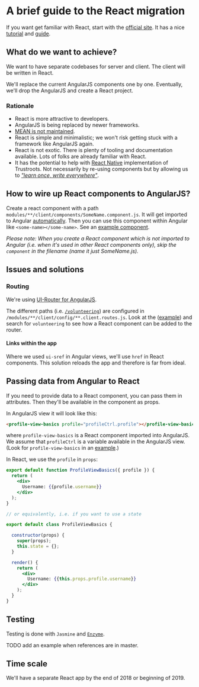 # A brief guide to the React migration

If you want get familiar with React, start with the [official site](reactjs.org). It has a nice [tutorial](https://reactjs.org/tutorial/tutorial.html) and [guide](https://reactjs.org/docs/hello-world.html).

## What do we want to achieve?

We want to have separate codebases for server and client. The client will be written in React.

We'll replace the current AngularJS components one by one. Eventually, we'll drop the AngularJS and create a React project. 

### Rationale

- React is more attractive to developers.
- AngularJS is being replaced by newer frameworks.
- [MEAN is not maintained](https://github.com/Trustroots/trustroots/issues/638). 
- React is simple and minimalistic; we won't risk getting stuck with a framework like AngularJS again.
- React is not exotic. There is plenty of tooling and documentation available. Lots of folks are already familiar with React.
- It has the potential to help with [React Native](https://github.com/Trustroots/trustroots-expo-mobile/) implementation of Trustroots. Not necessarily by re-using components but by allowing us to [_"learn once, write everywhere"_](https://www.youtube.com/watch?v=LIeqUPvh8qY).

## How to wire up React components to AngularJS?

Create a react component with a path `modules/**/client/components/SomeName.component.js`. It will get imported to Angular [automatically](https://github.com/Trustroots/trustroots/blob/master/config/webpack/entries/main.js). Then you can use this component within Angular like `<some-name></some-name>`.
See an [example component](https://github.com/Trustroots/trustroots/blob/master/modules/pages/client/components/Volunteering.component.js).

_Please note: When you create a React component which is not imported to Angular (i.e. when it's used in other React components only), skip the `component` in the filename (name it just SomeName.js)._

## Issues and solutions

### Routing

We're using [UI-Router for AngularJS](https://ui-router.github.io/ng1/).

The different paths (i.e. [`/volunteering`](https://trustroots.org/volunteering)) are configured in `/modules/**/client/config/**.client.routes.js`.
Look at the ([example](https://github.com/Trustroots/trustroots/blob/master/modules/pages/client/config/pages.client.routes.js)) and search for `volunteering` to see how a React component can be added to the router.

#### Links within the app

Where we used `ui-sref` in Angular views, we'll use `href` in React components. This solution reloads the app and therefore is far from ideal.

## Passing data from Angular to React

If you need to provide data to a React component, you can pass them in attributes. Then they'll be available in the component as props.

In AngularJS view it will look like this:

```html
<profile-view-basics profile="profileCtrl.profile"></profile-view-basics>
```
where `profile-view-basics` is a React component imported into AngularJS. We assume that `profileCtrl` is a variable available in the AngularJS view. (Look for `profile-view-basics` in an [example](https://github.com/Trustroots/trustroots/blob/master/modules/users/client/views/profile/profile-view-basics.client.view.html).)

In React, we use the `profile` in `props`:

```jsx
export default function ProfileViewBasics({ profile }) {
  return (
    <div>
      Username: {{profile.username}}
    </div>
  );
}

// or equivalently, i.e. if you want to use a state

export default class ProfileViewBasics {

  constructor(props) {
    super(props);
    this.state = {};
  }

  render() {
    return (
      <div>
        Username: {{this.props.profile.username}}
      </div>
    );
  }
}
```

## Testing

Testing is done with `Jasmine` and [`Enzyme`](https://github.com/airbnb/enzyme).

TODO add an example when references are in master.

## Time scale

We'll have a separate React app by the end of 2018 or beginning of 2019.
